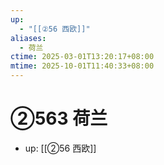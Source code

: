 ```yaml
---
up:
  - "[[②56 西欧]]"
aliases:
  - 荷兰
ctime: 2025-03-01T13:20:17+08:00
mtime: 2025-10-01T11:40:33+08:00
---
```


# ②563 荷兰

- up: [[②56 西欧]]
